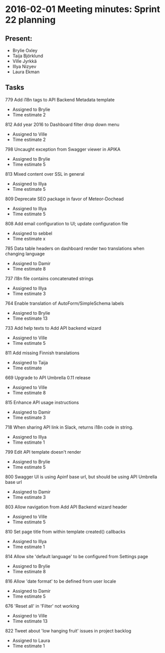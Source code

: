 # 2016-02-01 Meeting minutes: Sprint 22 planning

## Present:
* Brylie Oxley
* Taija Björklund
* Ville Jyrkkä
* Illya Nizyev
* Laura Ekman

## Tasks
779 Add i18n tags to API Backend Metadata template
* Assigned to Brylie
* Time estimate 2

812 Add year 2016 to Dashboard filter drop down menu
* Assigned to Ville
* Time estimate 2

798 Uncaught exception from Swagger viewer in APIKA
* Assigned to Brylie
* Time estimate 5

813 Mixed content over SSL in general
* Assigned to Illya
* Time estimate 5

809 Deprecate SEO package in favor of Meteor-Dochead
* Assigned to Illya
* Time estimate 5

808 Add email configuration to UI; update configuration file
* Assigned to sebbel
* Time estimate x

785 Data table headers on dashboard render two translations when changing language
* Assigned to Damir
* Time estimate 8

737 i18n file contains concatenated strings
* Assigned to Illya
* Time estimate 3

764 Enable translation of AutoForm/SimpleSchema labels
* Assigned to Brylie
* Time estimate 13

733 Add help texts to Add API backend wizard
* Assigned to Ville
* Time estimate 5

811 Add missing Finnish translations
* Assigned to Taija
* Time estimate 

669 Upgrade to API Umbrella 0.11 release
* Assigned to Ville
* Time estimate 8

815 Enhance API usage instructions
* Assigned to Damir
* Time estimate 3

718 When sharing API link in Slack, returns i18n code in string.
* Assigned to Illya
* Time estimate 1

799 Edit API template doesn't render
* Assigned to Brylie
* Time estimate 5

800 Swagger UI is using Apinf base url, but should be using API Umbrella base url
* Assigned to Damir
* Time estimate 3

803 Allow navigation from Add API Backend wizard header
* Assigned to Ville
* Time estimate 5

810 Set page title from within template created() callbacks
* Assigned to Illya
* Time estimate 1

814 Allow site 'default language' to be configured from Settings page
* Assigned to Brylie
* Time estimate 8

816 Allow 'date format' to be defined from user locale
* Assigned to Damir
* Time estimate 5

676 'Reset all' in 'Filter' not working
* Assigned to Ville
* Time estimate 13

822 Tweet about 'low hanging fruit' issues in project backlog
* Assigned to Laura
* Time estimate 1
